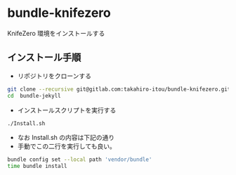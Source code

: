 # bundle-knifezero

KnifeZero 環境をインストールする

##  インストール手順

- リポジトリをクローンする

```bash
git clone --recursive git@gitlab.com:takahiro-itou/bundle-knifezero.git
cd  bundle-jekyll
```

- インストールスクリプトを実行する

```bash
./Install.sh
```

- なお Install.sh の内容は下記の通り
- 手動でこの二行を実行しても良い。

```bash
bundle config set --local path 'vendor/bundle'
time bundle install
```

